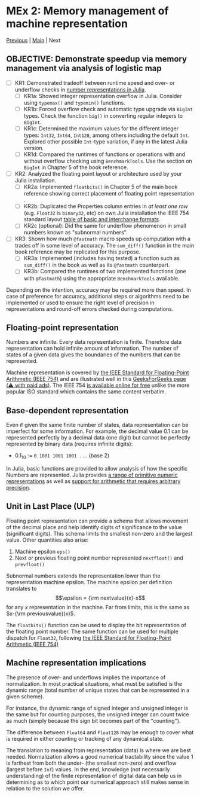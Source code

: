 # MEx 2: Memory management of machine representation
[Previous](../01-HPC/README.md) | [Main](../README.md) | Next

## **OBJECTIVE**: Demonstrate speedup via memory management via analysis of logistic map

- [ ] KR1: Demonstrated tradeoff between runtime speed and over- or underflow checks in [number representations in Julia](https://docs.julialang.org/en/v1/manual/integers-and-floating-point-numbers/).
	- [ ] KR1a: Showed integer representation overflow in Julia. Consider using `typemax()` and `typemin()` functions.
	- [ ] KR1b: Forced overflow check and automatic type upgrade via `BigInt` types. Check the function `big()` in converting regular integers to `BigInt`.
	- [ ] KR1c: Determined the maximum values for the different integer types: `Int32`, `Int64`, `Int128`, among others including the default `Int`. Explored other possible `Int`-type variation, if any in the latest Julia version.
	- [ ] KR1d: Compared the runtimes of functions or operations with and without overflow checking using `BenchmarkTools`. Use the section on `BigInt` in Chapter 5 of the book reference.
- [ ] KR2: Analyzed the floating point layout or architecture used by your Julia installation.
	- [ ] KR2a: Implemented `floatbits()` in Chapter 5 of the main book reference showing correct placement of floating point representation .
	- [ ] KR2b: Duplicated the Properties column entries in _at least one row_ (e.g. `Float32` is `binary32`, etc) on own Julia installation the IEEE 754 standard layout [table of basic and interchange formats](https://en.wikipedia.org/wiki/IEEE_754#Basic_and_interchange_formats).
	- [ ] KR2c (optional): Did the same for underflow phenomenon in small numbers known as "subnormal numbers".
- [ ] KR3: Shown how much `@fastmath` macro speeds up computation with a trades off in some level of accuracy. The `sum_diff()` function in the main book reference may be replicated for this purpose.
	- [ ] KR3a: Implemented (includes having tested) a function such as `sum_diff()` in the book as well as its `@fastmath` counterpart.
	- [ ] KR3b: Compared the runtimes of two implemented functions (one with `@fastmath`) using the appropriate `BenchmarkTools` available.

Depending on the intention, accuracy may be required more than speed. In case of preference for accuracy, additional steps or algorithms need to be implemented or used to ensure the right level of precision in representations and round-off errors checked during computations.

## Floating-point representation

Numbers are infinite. Every data representation is finite. Therefore data representation can hold infinite amount of information. The number of states of a given data gives the boundaries of the numbers that can be represented.

Machine representation is covered by [the IEEE Standard for Floating-Point Arithmetic (IEEE 754)](https://en.wikipedia.org/wiki/IEEE_754) and are illustrated well in this [GeeksForGeeks page (:warning: with paid ads)](https://www.geeksforgeeks.org/ieee-standard-754-floating-point-numbers/). The IEEE 754 [is available online for free](https://ieeexplore.ieee.org/document/8766229) unlike the more popular ISO standard which contains the same content verbatim.

## Base-dependent representation

Even if given the same finite number of states, data representation can be imperfect for some information. For example, the decimal value $0.1$ can be represented perfectly by a decimal data (one digit) but cannot be perfectly represented by binary data (requires infinite digits):
- $0.1_{10}$ := `0.1001 1001 1001 ...` (base 2)

In Julia, basic functions are provided to allow analysis of how the specific Numbers are represented. Julia provides [a range of primitive numeric representations](https://docs.julialang.org/en/v1/manual/integers-and-floating-point-numbers/) as well as [support for arithmetic that requires arbitrary precision](https://docs.julialang.org/en/v1/manual/integers-and-floating-point-numbers/#Arbitrary-Precision-Arithmetic).

## Unit in Last Place (ULP)

Floating point representation can provide a schema that allows movement of the decimal place and help identify digits of significance to the value (significant digits). This schema limits the smallest non-zero and the largest value. Other quantities also arise:
1. Machine epsilon `eps()`
2. Next or previous floating point number represented `nextfloat()` and `prevfloat()`

Subnormal numbers extends the representation lower than the representation machine epsilon. The machine epsilon per definition translates to
$$\epsilon = {\rm nextvalue}(x)-x$$
for any $x$ representation in the machine. Far from limits, this is the same as $x-{\rm previousvalue}(x)$.

The `floatbits()` function can be used to display the bit representation of the floating point number. The same function can be used for multiple dispatch for `Float32`, following [the IEEE Standard for Floating-Point Arithmetic (IEEE 754)](https://en.wikipedia.org/wiki/IEEE_754)

## Machine representation implications

The presence of over- and underflows implies the importance of normalization. In most practical situations, what must be satisfied is the dynamic range (total number of unique states that can be represented in a given scheme). 

For instance, the dynamic range of signed integer and unsigned integer is the same but for counting purposes, the unsigned integer can count twice as much (simply because the sign bit becomes part of the "counting").

The difference between `Float64` and `Float128` may be enough to cover what is required in either counting or tracking of any dynamical state.

The translation to meaning from representation (data) is where we are best needed. Normalization allows a good numerical tractability since the value $1$ is farthest from both the under-  (the smallest non-zero) and overflow (largest before `Inf`) values. In the end, knowledge (not necessarily understanding) of the finite representation of digital data can help us in determining as to which point our numerical approach still makes sense in relation to the solution we offer.
